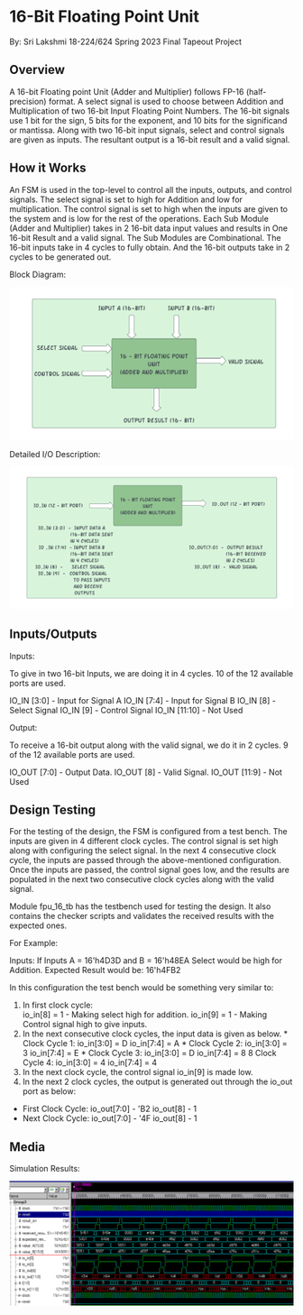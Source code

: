 # 16-Bit Floating Point Unit

By: Sri Lakshmi
18-224/624 Spring 2023 Final Tapeout Project

## Overview

A 16-bit Floating point Unit (Adder and Multiplier) follows FP-16 (half-precision) format. A select signal is used to choose between Addition and Multiplication of two 16-bit Input Floating Point Numbers. The 16-bit signals use 1 bit for the sign, 5 bits for the exponent, and 10 bits for the significand or mantissa. 
Along with two 16-bit input signals, select and control signals are given as inputs. The resultant output is a 16-bit result and a valid signal. 

## How it Works

An FSM is used in the top-level to control all the inputs, outputs, and control signals. The select signal is set to high for Addition and low for multiplication. The control signal is set to high when the inputs are given to the system and is low for the rest of the operations. Each Sub Module (Adder and Multiplier) takes in 2 16-bit data input values and results in One 16-bit Result and a valid signal. The Sub Modules are Combinational. The 16-bit inputs take in 4 cycles to fully obtain. And the 16-bit outputs take in 2 cycles to be generated out. 


Block Diagram: 

![](Picture2.png)

Detailed I/O Description: 

![](Picture1.png)


## Inputs/Outputs

Inputs: 

To give in two 16-bit Inputs, we are doing it in 4 cycles. 10 of the 12 available ports are used.


IO_IN [3:0] 	-	Input for Signal A
IO_IN [7:4] 	-	Input for Signal B
IO_IN [8]		- 	Select Signal
IO_IN [9]		-	Control Signal
IO_IN [11:10]	-	Not Used

Output: 

To receive a 16-bit output along with the valid signal, we do it in 2 cycles. 9 of the 12 available ports are used.


IO_OUT [7:0]	-	Output Data. 
IO_OUT [8]		- 	Valid Signal. 
IO_OUT [11:9]	-	Not Used

## Design Testing

For the testing of the design, the FSM is configured from a test bench. 
The inputs are given in 4 different clock cycles. The control signal is set high along with configuring the select signal. In the next 4 consecutive clock cycle, the inputs are passed through the above-mentioned configuration. Once the inputs are passed, the control signal goes low, and the results are populated in the next two consecutive clock cycles along with the valid signal. 

Module fpu_16_tb has the testbench used for testing the design. It also contains the checker scripts and validates the received results with the expected ones.

For Example: 

Inputs: 
If Inputs A = 16'h4D3D and B = 16'h48EA
Select would be high for Addition. Expected Result would be: 16'h4FB2

In this configuration the test bench would be something very similar to: 
1. In first clock cycle:  
io_in[8] = 1	- Making select high for addition. 
io_in[9] = 1	- Making Control signal high to give inputs.
2. In the next consecutive clock cycles, the input data is given as below. 
		* Clock Cycle 1:
    		 io_in[3:0] = D
    		 io_in[7:4] = A
		* Clock Cycle 2:
    		io_in[3:0] = 3
    		io_in[7:4] = E
		* Clock Cycle 3:
    		io_in[3:0] = D
    		io_in[7:4] = 8
		8 Clock Cycle 4:
    		io_in[3:0] = 4
    		io_in[7:4] = 4
3. In the next clock cycle, the control signal io_in[9] is made low. 
4. In the next 2 clock cycles, the output is generated out through the io_out port as below: 
* First Clock Cycle: 
	io_out[7:0] 	- 'B2
	io_out[8] 		- 1
* Next Clock Cycle:
	io_out[7:0] 	- '4F
	io_out[8] 		- 1
## Media

Simulation Results: 

![](Picture3.png)

